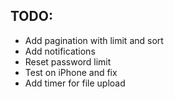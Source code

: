 ## TODO:

- Add pagination with limit and sort
- Add notifications
- Reset password limit
- Test on iPhone and fix
- Add timer for file upload
